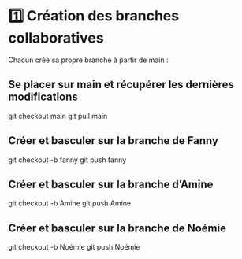 # 1️⃣ Création des branches collaboratives

Chacun crée sa propre branche à partir de main :

## Se placer sur main et récupérer les dernières modifications
git checkout main
git pull main

## Créer et basculer sur la branche de Fanny
git checkout -b fanny
git push fanny

## Créer et basculer sur la branche d’Amine
git checkout -b Amine
git push Amine

## Créer et basculer sur la branche de Noémie
git checkout -b Noémie
git push Noémie
